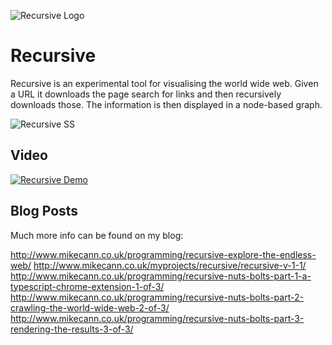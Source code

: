 ![Recursive Logo](http://www.mikecann.co.uk/wp-content/uploads/2012/12/recurse2-748x399.png)

# Recursive

Recursive is an experimental tool for visualising the world wide web. Given a URL it downloads the page search for links and then recursively downloads those. The information is then displayed in a node-based graph.

![Recursive SS](http://mikecann.co.uk/wp-content/uploads/2012/12/Screenshot_001-1024x423.png)

Video
-----

[![Recursive Demo](http://img.youtube.com/vi/oNdpoM5Vhsc/0.jpg)](http://www.youtube.com/watch?v=oNdpoM5Vhsc)

Blog Posts
----

Much more info can be found on my blog:

http://www.mikecann.co.uk/programming/recursive-explore-the-endless-web/
http://www.mikecann.co.uk/myprojects/recursive/recursive-v-1-1/
http://www.mikecann.co.uk/programming/recursive-nuts-bolts-part-1-a-typescript-chrome-extension-1-of-3/
http://www.mikecann.co.uk/programming/recursive-nuts-bolts-part-2-crawling-the-world-wide-web-2-of-3/
http://www.mikecann.co.uk/programming/recursive-nuts-bolts-part-3-rendering-the-results-3-of-3/